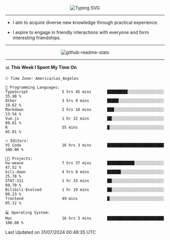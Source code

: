 <p align="center">
  <img src="https://readme-typing-svg.demolab.com?font=Fira+Code&weight=500&size=32&duration=2500&pause=1600&center=true&vCenter=true&random=false&width=1024&height=64&lines=Hi+there+%F0%9F%91%8B;I'm+delighted+you+could+make+it+here+%F0%9F%8E%89;I'm+Harry%2C+a+college+student+still+finding+my+way" alt="Typing SVG" />
</p>


---


- I aim to acquire diverse new knowledge through practical experience.

- I aspire to engage in friendly interactions with everyone and form interesting friendships.


---


<p align="center">
  <img src="https://github-readme-stats.vercel.app/api?username=Harry-Jing&show_icons=true" alt="github-readme-stats"/>
</p>


---

<!--START_SECTION:waka-->
📊 **This Week I Spent My Time On** 

```text
🕑︎ Time Zone: America/Los_Angeles

💬 Programming Languages: 
TypeScript               5 hrs 45 mins       █████████░░░░░░░░░░░░░░░░   35.90 % 
Other                    3 hrs 9 mins        █████░░░░░░░░░░░░░░░░░░░░   19.62 % 
Markdown                 2 hrs 10 mins       ███░░░░░░░░░░░░░░░░░░░░░░   13.54 % 
Vue.js                   1 hr 32 mins        ██░░░░░░░░░░░░░░░░░░░░░░░   09.61 % 
R                        55 mins             █░░░░░░░░░░░░░░░░░░░░░░░░   05.81 % 

🔥 Editors: 
VS Code                  16 hrs 3 mins       █████████████████████████   100.00 % 

🐱‍💻 Projects: 
hw-weave                 7 hrs 37 mins       ████████████░░░░░░░░░░░░░   47.52 % 
bili-down                4 hrs 8 mins        ██████░░░░░░░░░░░░░░░░░░░   25.78 % 
STAT-311                 1 hr 33 mins        ██░░░░░░░░░░░░░░░░░░░░░░░   09.70 % 
Bilibili-Evolved         1 hr 19 mins        ██░░░░░░░░░░░░░░░░░░░░░░░   08.23 % 
frontend                 49 mins             █░░░░░░░░░░░░░░░░░░░░░░░░   05.12 % 

💻 Operating System: 
Mac                      16 hrs 3 mins       █████████████████████████   100.00 % 
```


 Last Updated on 31/07/2024 00:48:35 UTC
<!--END_SECTION:waka-->
